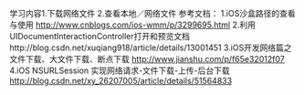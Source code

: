 学习内容1.下载网络文件  2.查看本地／网络文件
 参考文档：
  1.iOS沙盒路径的查看与使用 http://www.cnblogs.com/ios-wmm/p/3299695.html
  2.利用UIDocumentInteractionController打开和预览文档http://blog.csdn.net/xuqiang918/article/details/13001451
  3.iOS开发网络篇之文件下载、大文件下载、断点下载 http://www.jianshu.com/p/f65e32012f07
  4.iOS NSURLSession 实现网络请求-文件下载-上传-后台下载 http://blog.csdn.net/xy_26207005/article/details/51564833
 

